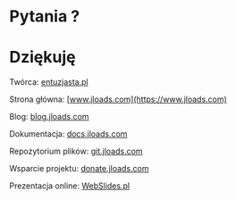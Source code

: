 # Pytania ?

# Dziękuję

Twórca: [entuzjasta.pl](https://www.entuzjasta.pl)

Strona główna: [www.jloads.com](https://www.jloads.com)

Blog: [blog.jloads.com](https://blog.jloads.com)

Dokumentacja: [docs.jloads.com](https://docs.jloads.com)

Repozytorium plików: [git.jloads.com](https://git.jloads.com)

Wsparcie projektu: [donate.jloads.com](https://donate.jloads.com)

Prezentacja online: [WebSlides.pl](https://www.WebSlides.pl)

